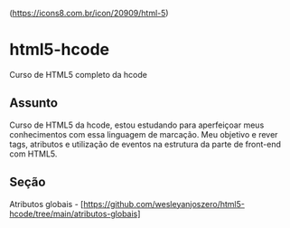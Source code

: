 (https://icons8.com.br/icon/20909/html-5)

# html5-hcode
Curso de HTML5 completo da hcode

## Assunto
Curso de HTML5 da hcode, estou estudando para aperfeiçoar meus conhecimentos com essa linguagem de marcação. Meu objetivo e rever tags, atributos e utilização de eventos na estrutura da parte de front-end com HTML5.

## Seção
Atributos globais - [https://github.com/wesleyanjoszero/html5-hcode/tree/main/atributos-globais]